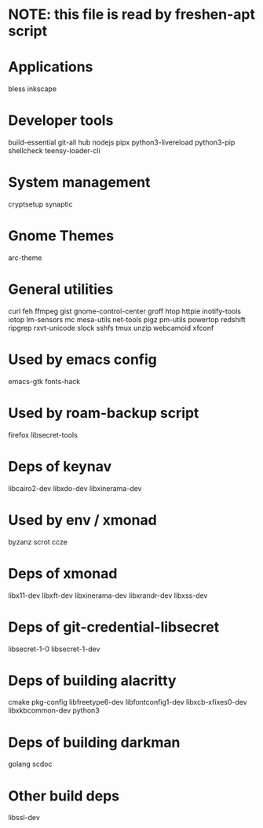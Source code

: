 # NOTE: this file is read by freshen-apt script

# Applications

bless
inkscape

# Developer tools

build-essential
git-all
hub
nodejs
pipx
python3-livereload
python3-pip
shellcheck
teensy-loader-cli

# System management

cryptsetup
synaptic

# Gnome Themes

arc-theme

# General utilities

curl
feh
ffmpeg
gist
gnome-control-center
groff
htop
httpie
inotify-tools
iotop
lm-sensors
mc
mesa-utils
net-tools
pigz
pm-utils
powertop
redshift
ripgrep
rxvt-unicode
slock
sshfs
tmux
unzip
webcamoid
xfconf

# Used by emacs config

emacs-gtk
fonts-hack

# Used by roam-backup script

firefox
libsecret-tools

# Deps of keynav

libcairo2-dev
libxdo-dev
libxinerama-dev

# Used by env / xmonad

byzanz
scrot
ccze

# Deps of xmonad

libx11-dev
libxft-dev
libxinerama-dev
libxrandr-dev
libxss-dev

# Deps of git-credential-libsecret

libsecret-1-0
libsecret-1-dev

# Deps of building alacritty

cmake
pkg-config
libfreetype6-dev
libfontconfig1-dev
libxcb-xfixes0-dev
libxkbcommon-dev python3

# Deps of building darkman

golang
scdoc

# Other build deps

libssl-dev
